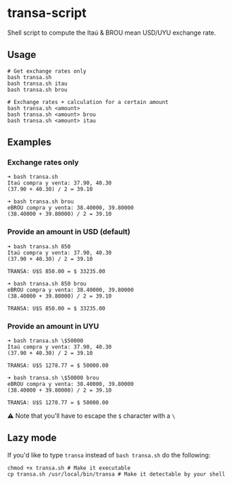 # transa-script
Shell script to compute the Itaú & BROU mean USD/UYU exchange rate.

## Usage

```
# Get exchange rates only
bash transa.sh
bash transa.sh itau
bash transa.sh brou

# Exchange rates + calculation for a certain amount
bash transa.sh <amount>
bash transa.sh <amount> brou
bash transa.sh <amount> itau
```

## Examples

### Exchange rates only

```
➜ bash transa.sh
Itaú compra y venta: 37.90, 40.30
(37.90 + 40.30) / 2 = 39.10

➜ bash transa.sh brou
eBROU compra y venta: 38.40000, 39.80000
(38.40000 + 39.80000) / 2 = 39.10
```

### Provide an amount in USD (default)

```
➜ bash transa.sh 850
Itaú compra y venta: 37.90, 40.30
(37.90 + 40.30) / 2 = 39.10

TRANSA: U$S 850.00 = $ 33235.00

➜ bash transa.sh 850 brou
eBROU compra y venta: 38.40000, 39.80000
(38.40000 + 39.80000) / 2 = 39.10

TRANSA: U$S 850.00 = $ 33235.00
```

### Provide an amount in UYU

```
➜ bash transa.sh \$50000
Itaú compra y venta: 37.90, 40.30
(37.90 + 40.30) / 2 = 39.10

TRANSA: U$S 1278.77 = $ 50000.00

➜ bash transa.sh \$50000 brou
eBROU compra y venta: 38.40000, 39.80000
(38.40000 + 39.80000) / 2 = 39.10

TRANSA: U$S 1278.77 = $ 50000.00
```

⚠️ Note that you'll have to escape the `$` character with a `\`

## Lazy mode

If you'd like to type `transa` instead of `bash transa.sh` do the following:

```
chmod +x transa.sh # Make it executable
cp transa.sh /usr/local/bin/transa # Make it detectable by your shell
```
